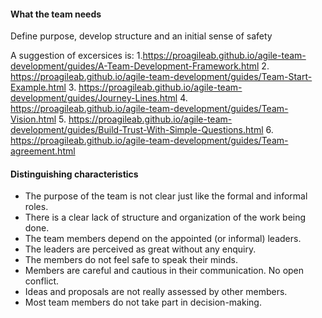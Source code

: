 #### What the team needs
Define purpose, develop structure and an initial sense of safety

A suggestion of excersices is:
1.https://proagileab.github.io/agile-team-development/guides/A-Team-Development-Framework.html
2. https://proagileab.github.io/agile-team-development/guides/Team-Start-Example.html
3. https://proagileab.github.io/agile-team-development/guides/Journey-Lines.html
4. https://proagileab.github.io/agile-team-development/guides/Team-Vision.html
5. https://proagileab.github.io/agile-team-development/guides/Build-Trust-With-Simple-Questions.html
6. https://proagileab.github.io/agile-team-development/guides/Team-agreement.html


#### Distinguishing characteristics
- The purpose of the team is not clear just like the formal and informal roles.
- There is a clear lack of structure and organization of the work being done.
- The team members depend on the appointed (or informal) leaders.
- The leaders are perceived as great without any enquiry. 
- The members do not feel safe to speak their minds.
- Members are careful and cautious in their communication. No open conflict.
- Ideas and proposals are not really assessed by other members.
- Most team members do not take part in decision-making.


